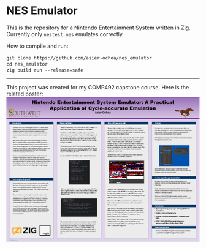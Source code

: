 # NES Emulator
This is the repository for a Nintendo Entertainment System written in Zig. Currently only `nestest.nes` emulates correctly.

How to compile and run:
```
git clone https://github.com/asier-ochoa/nes_emulator
cd nes_emulator
zig build run --release=safe
```
---
This project was created for my COMP492 capstone course. Here is the related poster:
![img](Ochoa_CompSci_Poster.png)
